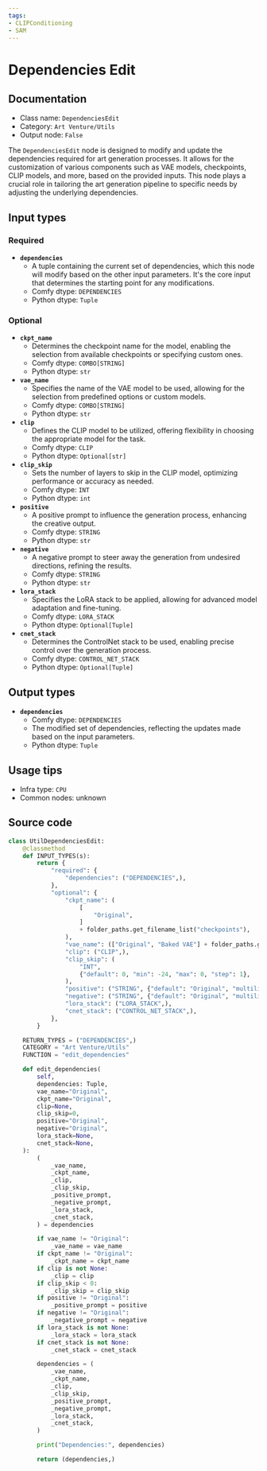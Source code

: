 ```yaml
---
tags:
- CLIPConditioning
- SAM
---
```


# Dependencies Edit
## Documentation
- Class name: `DependenciesEdit`
- Category: `Art Venture/Utils`
- Output node: `False`

The `DependenciesEdit` node is designed to modify and update the dependencies required for art generation processes. It allows for the customization of various components such as VAE models, checkpoints, CLIP models, and more, based on the provided inputs. This node plays a crucial role in tailoring the art generation pipeline to specific needs by adjusting the underlying dependencies.
## Input types
### Required
- **`dependencies`**
    - A tuple containing the current set of dependencies, which this node will modify based on the other input parameters. It's the core input that determines the starting point for any modifications.
    - Comfy dtype: `DEPENDENCIES`
    - Python dtype: `Tuple`
### Optional
- **`ckpt_name`**
    - Determines the checkpoint name for the model, enabling the selection from available checkpoints or specifying custom ones.
    - Comfy dtype: `COMBO[STRING]`
    - Python dtype: `str`
- **`vae_name`**
    - Specifies the name of the VAE model to be used, allowing for the selection from predefined options or custom models.
    - Comfy dtype: `COMBO[STRING]`
    - Python dtype: `str`
- **`clip`**
    - Defines the CLIP model to be utilized, offering flexibility in choosing the appropriate model for the task.
    - Comfy dtype: `CLIP`
    - Python dtype: `Optional[str]`
- **`clip_skip`**
    - Sets the number of layers to skip in the CLIP model, optimizing performance or accuracy as needed.
    - Comfy dtype: `INT`
    - Python dtype: `int`
- **`positive`**
    - A positive prompt to influence the generation process, enhancing the creative output.
    - Comfy dtype: `STRING`
    - Python dtype: `str`
- **`negative`**
    - A negative prompt to steer away the generation from undesired directions, refining the results.
    - Comfy dtype: `STRING`
    - Python dtype: `str`
- **`lora_stack`**
    - Specifies the LoRA stack to be applied, allowing for advanced model adaptation and fine-tuning.
    - Comfy dtype: `LORA_STACK`
    - Python dtype: `Optional[Tuple]`
- **`cnet_stack`**
    - Determines the ControlNet stack to be used, enabling precise control over the generation process.
    - Comfy dtype: `CONTROL_NET_STACK`
    - Python dtype: `Optional[Tuple]`
## Output types
- **`dependencies`**
    - Comfy dtype: `DEPENDENCIES`
    - The modified set of dependencies, reflecting the updates made based on the input parameters.
    - Python dtype: `Tuple`
## Usage tips
- Infra type: `CPU`
- Common nodes: unknown


## Source code
```python
class UtilDependenciesEdit:
    @classmethod
    def INPUT_TYPES(s):
        return {
            "required": {
                "dependencies": ("DEPENDENCIES",),
            },
            "optional": {
                "ckpt_name": (
                    [
                        "Original",
                    ]
                    + folder_paths.get_filename_list("checkpoints"),
                ),
                "vae_name": (["Original", "Baked VAE"] + folder_paths.get_filename_list("vae"),),
                "clip": ("CLIP",),
                "clip_skip": (
                    "INT",
                    {"default": 0, "min": -24, "max": 0, "step": 1},
                ),
                "positive": ("STRING", {"default": "Original", "multiline": True}),
                "negative": ("STRING", {"default": "Original", "multiline": True}),
                "lora_stack": ("LORA_STACK",),
                "cnet_stack": ("CONTROL_NET_STACK",),
            },
        }

    RETURN_TYPES = ("DEPENDENCIES",)
    CATEGORY = "Art Venture/Utils"
    FUNCTION = "edit_dependencies"

    def edit_dependencies(
        self,
        dependencies: Tuple,
        vae_name="Original",
        ckpt_name="Original",
        clip=None,
        clip_skip=0,
        positive="Original",
        negative="Original",
        lora_stack=None,
        cnet_stack=None,
    ):
        (
            _vae_name,
            _ckpt_name,
            _clip,
            _clip_skip,
            _positive_prompt,
            _negative_prompt,
            _lora_stack,
            _cnet_stack,
        ) = dependencies

        if vae_name != "Original":
            _vae_name = vae_name
        if ckpt_name != "Original":
            _ckpt_name = ckpt_name
        if clip is not None:
            _clip = clip
        if clip_skip < 0:
            _clip_skip = clip_skip
        if positive != "Original":
            _positive_prompt = positive
        if negative != "Original":
            _negative_prompt = negative
        if lora_stack is not None:
            _lora_stack = lora_stack
        if cnet_stack is not None:
            _cnet_stack = cnet_stack

        dependencies = (
            _vae_name,
            _ckpt_name,
            _clip,
            _clip_skip,
            _positive_prompt,
            _negative_prompt,
            _lora_stack,
            _cnet_stack,
        )

        print("Dependencies:", dependencies)

        return (dependencies,)

```
